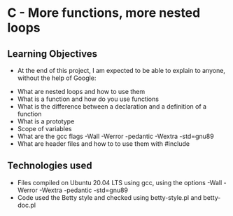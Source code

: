 # C - More functions, more nested loops

## Learning Objectives

- At the end of this project, I am expected to be able to explain to anyone, without the help of Google:

* What are nested loops and how to use them
* What is a function and how do you use functions
* What is the difference between a declaration and a definition of a function
* What is a prototype
* Scope of variables
* What are the gcc flags -Wall -Werror -pedantic -Wextra -std=gnu89
* What are header files and how to to use them with #include

## Technologies used

* Files compiled on Ubuntu 20.04 LTS using gcc, using the options -Wall -Werror -Wextra -pedantic -std=gnu89
*  Code used the Betty style and checked using betty-style.pl and betty-doc.pl
